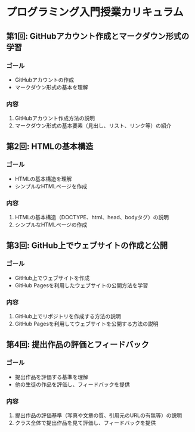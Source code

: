 # プログラミング入門授業カリキュラム

## 第1回: GitHubアカウント作成とマークダウン形式の学習

### ゴール
- GitHubアカウントの作成
- マークダウン形式の基本を理解

### 内容
1. GitHubアカウント作成方法の説明
2. マークダウン形式の基本要素（見出し、リスト、リンク等）の紹介

## 第2回: HTMLの基本構造

### ゴール
- HTMLの基本構造を理解
- シンプルなHTMLページを作成

### 内容
1. HTMLの基本構造（DOCTYPE、html、head、bodyタグ）の説明
2. シンプルなHTMLページの作成

## 第3回: GitHub上でウェブサイトの作成と公開

### ゴール
- GitHub上でウェブサイトを作成
- GitHub Pagesを利用したウェブサイトの公開方法を学習

### 内容
1. GitHub上でリポジトリを作成する方法の説明
2. GitHub Pagesを利用してウェブサイトを公開する方法の説明

## 第4回: 提出作品の評価とフィードバック

### ゴール
- 提出作品を評価する基準を理解
- 他の生徒の作品を評価し、フィードバックを提供

### 内容
1. 提出作品の評価基準（写真や文章の質、引用元のURLの有無等）の説明
2. クラス全体で提出作品を見て評価し、フィードバックを提供
